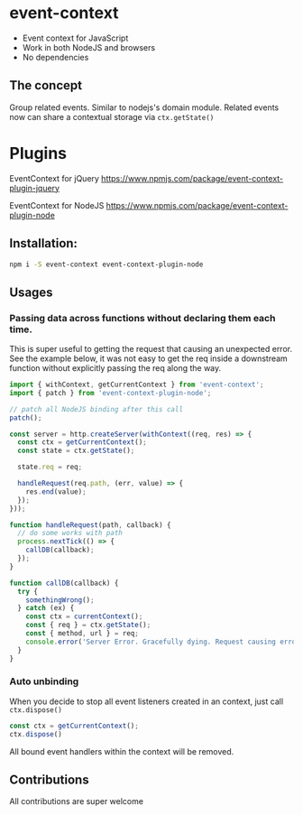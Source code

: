 # event-context

- Event context for JavaScript
- Work in both NodeJS and browsers
- No dependencies

## The concept
Group related events. Similar to nodejs's domain module.
Related events now can share a contextual storage via `ctx.getState()`

# Plugins
EventContext for jQuery https://www.npmjs.com/package/event-context-plugin-jquery

EventContext for NodeJS https://www.npmjs.com/package/event-context-plugin-node

## Installation:

```bash
npm i -S event-context event-context-plugin-node
```

## Usages

### Passing data across functions without declaring them each time.

This is super useful to getting the request that causing an unexpected error.
See the example below, it was not easy to get the req inside a downstream function
without explicitly passing the req along the way.

```js
import { withContext, getCurrentContext } from 'event-context';
import { patch } from 'event-context-plugin-node';

// patch all NodeJS binding after this call
patch();

const server = http.createServer(withContext((req, res) => {
  const ctx = getCurrentContext();
  const state = ctx.getState();

  state.req = req;

  handleRequest(req.path, (err, value) => {
    res.end(value);
  });
}));

function handleRequest(path, callback) {
  // do some works with path
  process.nextTick(() => {
    callDB(callback);
  });
}

function callDB(callback) {
  try {
    somethingWrong();
  } catch (ex) {
    const ctx = currentContext();
    const { req } = ctx.getState();
    const { method, url } = req;
    console.error('Server Error. Gracefully dying. Request causing error: ', method, url);
  }
}

```

### Auto unbinding

When you decide to stop all event listeners created in an context, just call `ctx.dispose()`

```js
const ctx = getCurrentContext();
ctx.dispose()
```

All bound event handlers within the context will be removed.

## Contributions
All contributions are super welcome

